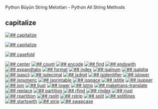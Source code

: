 Python Büyün String Metotları - Python All String Methods

## capitalize


[![## capitalize](https://img.youtube.com/vi/g3JrPY3ogCw/0.jpg)](https://youtube.com/shorts/g3JrPY3ogCw "capitalize")

[![## capitalize](https://img.youtube.com/vi/g3JrPY3ogCw/0.jpg)](https://youtube.com/shorts/g3JrPY3ogCw "capitalize")

[![## casefold](https://img.youtube.com/vi/Q2HslIP03pk/0.jpg)](https://youtube.com/shorts/Q2HslIP03pk "casefold")

[![## center](https://img.youtube.com/vi/1fJgV2g4npU/0.jpg)](https://youtube.com/shorts/1fJgV2g4npU "center")
[![## count](https://img.youtube.com/vi/intW7LeBVLw/0.jpg)](https://youtube.com/shorts/intW7LeBVLw "count")
[![## encode](https://img.youtube.com/vi/IgCqZhqUvaQ/0.jpg)](https://youtube.com/shorts/IgCqZhqUvaQ "encode")
[![## find](https://img.youtube.com/vi/RNMoIcRAUu4/0.jpg)](https://youtube.com/shorts/RNMoIcRAUu4 "find")
[![## endswith](https://img.youtube.com/vi/2dKG7jLtthE/0.jpg)](https://youtube.com/shorts/2dKG7jLtthE "endswith")
[![## expandtabs](https://img.youtube.com/vi/jAqfG2K-UpE/0.jpg)](https://youtube.com/shorts/jAqfG2K-UpE "expandtabs")
[![## format](https://img.youtube.com/vi/q6gPgi4BExg/0.jpg)](https://youtube.com/shorts/q6gPgi4BExg "format")
[![## index](https://img.youtube.com/vi/-k4f_dwbyGQ/0.jpg)](https://youtube.com/shorts/-k4f_dwbyGQ "index")
[![## isalnum](https://img.youtube.com/vi/Qtc7J01EwMI/0.jpg)](https://youtube.com/shorts/Qtc7J01EwMI "isalnum")
[![## isalpha](https://img.youtube.com/vi/bPQFNwlWRvg/0.jpg)](https://youtube.com/shorts/bPQFNwlWRvg "isalpha")
[![## isascii](https://img.youtube.com/vi/0O5FCm3FiTw/0.jpg)](https://youtube.com/shorts/0O5FCm3FiTw "isascii")
[![## isdecimal](https://img.youtube.com/vi/7SqyFEdcWKs/0.jpg)](https://youtube.com/shorts/7SqyFEdcWKs "isdecimal")
[![## isdigit](https://img.youtube.com/vi/tbOOSu_I_TI/0.jpg)](https://youtube.com/shorts/tbOOSu_I_TI "isdigit")
[![## isidentifier](https://img.youtube.com/vi/yQbHjZAyjpw/0.jpg)](https://youtube.com/shorts/yQbHjZAyjpw "isidentifier")
[![## islower](https://img.youtube.com/vi/gV053lQpmfs/0.jpg)](https://youtube.com/shorts/gV053lQpmfs "islower")
[![## isnumeric](https://img.youtube.com/vi//0.jpg)](https://youtube.com/shorts/ "isnumeric")
[![## isprintable](https://img.youtube.com/vi/lsL0DpwwB0M/0.jpg)](https://youtube.com/shorts/lsL0DpwwB0M "isprintable")
[![## isspace](https://img.youtube.com/vi//0.jpg)](https://youtube.com/shorts/ "isspace")
[![## istitle](https://img.youtube.com/vi/q-8RstSK3fU/0.jpg)](https://youtube.com/shorts/q-8RstSK3fU "istitle")
[![## isupper](https://img.youtube.com/vi/9lKT1qOs4wY/0.jpg)](https://youtube.com/shorts/9lKT1qOs4wY "isupper")
[![## join](https://img.youtube.com/vi/0Rk4oeXDvCo/0.jpg)](https://youtube.com/shorts/0Rk4oeXDvCo "join")
[![## ljust](https://img.youtube.com/vi/o8fnIx3Vr9A/0.jpg)](https://youtube.com/shorts/o8fnIx3Vr9A "ljust")
[![## lower](https://img.youtube.com/vi/xolCoYpGtaY/0.jpg)](https://youtube.com/shorts/xolCoYpGtaY "lower")
[![## lstrip](https://img.youtube.com/vi//0.jpg)](https://youtube.com/shorts/ "lstrip")
[![## maketrans-translate](https://img.youtube.com/vi/uHsb4Cl7x-U/0.jpg)](https://youtube.com/shorts/uHsb4Cl7x-U "maketrans-translate")
[![## replace](https://img.youtube.com/vi/xZ8_f_0RYg4/0.jpg)](https://youtube.com/shorts/xZ8_f_0RYg4 "replace")
[![## partition](https://img.youtube.com/vi/xjPiRYaxopg/0.jpg)](https://youtube.com/shorts/xjPiRYaxopg "partition")
[![## rfind](https://img.youtube.com/vi/T2X7H4xk9cY/0.jpg)](https://youtube.com/shorts/T2X7H4xk9cY "rfind")
[![## rindex](https://img.youtube.com/vi/p7q974kGe20/0.jpg)](https://youtube.com/shorts/p7q974kGe20 "rindex")
[![## rjust](https://img.youtube.com/vi/EpSie-CaGno/0.jpg)](https://youtube.com/shorts/EpSie-CaGno "rjust")
[![## rpartition](https://img.youtube.com/vi/tghTCwsNu6w/0.jpg)](https://youtube.com/shorts/tghTCwsNu6w "rpartition")
[![## rsplit](https://img.youtube.com/vi/FejTINNwpVk/0.jpg)](https://youtube.com/shorts/FejTINNwpVk "rsplit")
[![## rstrip](https://img.youtube.com/vi/czKJ2TJqhGg/0.jpg)](https://youtube.com/shorts/czKJ2TJqhGg "rstrip")
[![## split](https://img.youtube.com/vi/pbx3kzqplx0/0.jpg)](https://youtube.com/shorts/pbx3kzqplx0 "split")
[![## splitlines](https://img.youtube.com/vi/qWjlhEIknB4/0.jpg)](https://youtube.com/shorts/qWjlhEIknB4 "splitlines")
[![## startswith](https://img.youtube.com/vi/6tR3RDENYYI/0.jpg)](https://youtube.com/shorts/6tR3RDENYYI "startswith")
[![## strip](https://img.youtube.com/vi/dYF0XjR9yf8/0.jpg)](https://youtube.com/shorts/dYF0XjR9yf8 "strip")
[![## swapcase](https://img.youtube.com/vi/Fc27Nu45WaA/0.jpg)](https://youtube.com/shorts/Fc27Nu45WaA "swapcase")
